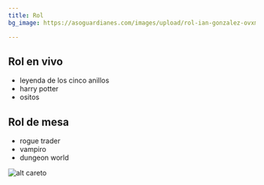 ```yaml
---
title: Rol
bg_image: https://asoguardianes.com/images/upload/rol-ian-gonzalez-ovxmtsmejqo-unsplash.jpg

---
```

## Rol en vivo

* leyenda de los cinco anillos
* harry potter
* ositos

## Rol de mesa

* rogue trader
* vampiro
* dungeon world

![alt careto](https://asoguardianes.com/images/upload/whatsapp-image-2021-03-31-at-21-37-27.jpeg "Careto")
